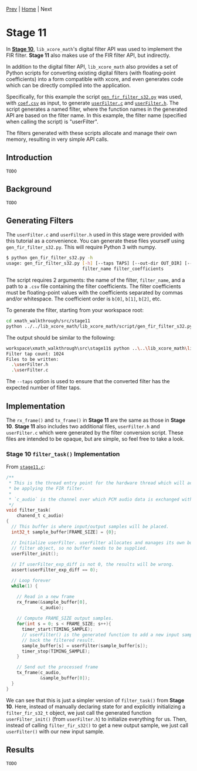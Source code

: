 
[Prev](stage10.md) | [Home](../intro.md) | Next

# Stage 11

In [**Stage 10**](stage10.md), `lib_xcore_math`'s digital filter API was used to
implement the FIR filter. **Stage 11** also makes use of the FIR filter API, but
indirectly.

In addition to the digital filter API, `lib_xcore_math` also provides a set of
Python scripts for converting existing digital filters (with floating-point
coefficients) into a form compatible with xcore, and even generates code which
can be directly compiled into the application.

Specifically, for this example the script [`gen_fir_filter_s32.py`](TODO) was
used, with [`coef.csv`](TODO) as input, to generate [`userFilter.c`](TODO) and
[`userFilter.h`](TODO). The script generates a named filter, where the function
names in the generated API are based on the filter name. In this example, the
filter name (specified when calling the script) is "userFilter".

The filters generated with these scripts allocate and manage their own memory,
resulting in very simple API calls.

## Introduction

```
TODO
```

## Background

```
TODO
```

## Generating Filters

The `userFilter.c` and `userFilter.h` used in this stage were provided with this
tutorial as a convenience. You can generate these files yourself using `gen_fir_filter_s32.py`. This will require Python 3 with numpy.

```sh
$ python gen_fir_filter_s32.py -h
usage: gen_fir_filter_s32.py [-h] [--taps TAPS] [--out-dir OUT_DIR] [--input-headroom INPUT_HEADROOM] [--output-headroom OUTPUT_HEADROOM]
                             filter_name filter_coefficients
```

The script requires 2 arguments: the name of the filter, `filter_name`, and a
path to a `.csv` file containing the filter coefficients. The filter
coefficients must be floating-point values with the coefficients separated by
commas and/or whitespace. The coefficient order is `b[0]`, `b[1]`, `b[2]`, etc.

To generate the filter, starting from your workspace root:

```sh
cd xmath_walkthrough/src/stage11
python ../../lib_xcore_math/lib_xcore_math/script/gen_fir_filter_s32.py --taps 1024 userFilter coef.csv
```

The output should be similar to the following:

```sh
workspace\xmath_walkthrough\src\stage11$ python ..\..\lib_xcore_math\lib_xcore_math\script\gen_fir_filter_s32.py --taps 1024 userFilter coef.csv
Filter tap count: 1024
Files to be written:
  .\userFilter.h
  .\userFilter.c
```

The `--taps` option is used to ensure that the converted filter has the expected
number of filter taps.


## Implementation

The `rx_frame()` and `tx_frame()` in **Stage 11** are the same as those in
**Stage 10**. **Stage 11** also includes two additional files, `userFilter.h`
and `userFilter.c` which were generated by the filter conversion script. These
files are intended to be opaque, but are simple, so feel free to take a look.

### **Stage 10** `filter_task()` Implementation

From [`stage11.c`](TODO):
```C
/**
 * This is the thread entry point for the hardware thread which will actually 
 * be applying the FIR filter.
 * 
 * `c_audio` is the channel over which PCM audio data is exchanged with tile[0].
 */
void filter_task(
    chanend_t c_audio)
{
  // This buffer is where input/output samples will be placed.
  int32_t sample_buffer[FRAME_SIZE] = {0};

  // Initialize userFilter. userFilter allocates and manages its own buffers and
  // filter object, so no buffer needs to be supplied.
  userFilter_init();
  
  // If userFilter_exp_diff is not 0, the results will be wrong.
  assert(userFilter_exp_diff == 0);

  // Loop forever
  while(1) {

    // Read in a new frame
    rx_frame(&sample_buffer[0], 
             c_audio);
    
    // Compute FRAME_SIZE output samples.
    for(int s = 0; s < FRAME_SIZE; s++){
      timer_start(TIMING_SAMPLE);
      // userFilter() is the generated function to add a new input sample and get
      // back the filtered result.
      sample_buffer[s] = userFilter(sample_buffer[s]);
      timer_stop(TIMING_SAMPLE);
    }

    // Send out the processed frame
    tx_frame(c_audio, 
             &sample_buffer[0]);
  }
}
```

We can see that this is just a simpler version of `filter_task()` from **Stage
10**. Here, instead of manually declaring state for and explicitly initializing
a `filter_fir_s32_t` object, we just call the generated function
`userFilter_init()` (from `userFilter.h`) to initialize everything for us. Then,
instead of calling `filter_fir_s32()` to get a new output sample, we just call
`userFilter()` with our new input sample.


## Results

```
TODO
```
